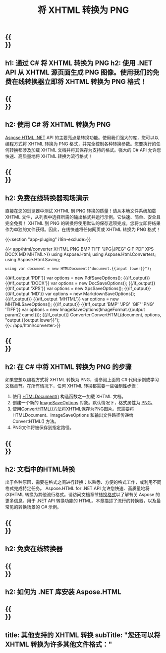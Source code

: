 ﻿---
translation: true
template: /templates/_template-conversion-child.md
title: 将 XHTML 转换为 PNG
description: 在 C# 中将 XHTML 转换为 PNG。在 ASP.NET 或任何 .NET 应用程序中轻松使用转换器 API。免费试用在线 XHTML 到 PNG 转换器！
url: /net/conversion/xhtml-to-png/
family: html
platformtag: net
feature: conversion
informat: XHTML
outformat: PNG
otherformats: PDF DOCX XPS GIF JPEG PNG TIFF BMP HTML MHTML MD
howto: howtoXhtml
---

{{<section banner>}}
---
h1: 通过 C# 将 XHTML 转换为 PNG
h2: 使用 .NET API 从 XHTML 源页面生成 PNG 图像。使用我们的免费在线转换器立即将 XHTML 转换为 PNG 格式！
---

{{<section overview>}}
---
h2: 使用 C# 将 XHTML 转换为 PNG
---

[Aspose.HTML .NET](https://products.aspose.com/html/net/) API 的主要亮点是转换功能。使用我们强大的库，您可以以编程方式将 XHTML 转换为 PNG 格式，并完全控制各种转换参数。您要执行的任何转换都涉及加载 XHTML 文档并将其保存为支持的格式。强大的 C# API 允许您快速、高质量地将 XHTML 转换为流行格式！

{{<section demos>}}
---
h2: 免费在线转换器现场演示
---

直接在您的浏览器中测试 XHTML 到 PNG 转换的质量！请从本地文件系统加载 XHTML 文件，从列表中选择所需的输出格式并运行示例。它快速、简单、安全且完全免费！ XHTML 到 PNG 的转换将使用默认的保存选项完成。您将立即将结果作为单独的文件获得。因此，在线快速将任何网页或 XHTML 转换为 PNG 格式！

{{<section "app-pluging" i18n-exclude>}}

{{< app/html/converter XHTML PNG BMP TIFF "JPG|JPEG" GIF PDF XPS DOCX MD MHTML>}}
using Aspose.Html;
using Aspose.Html.Converters;
using Aspose.Html.Saving;

    using var document = new HTMLDocument("document.{{input lower}}");
{{#if_output 'PDF'}}
    var options = new PdfSaveOptions();
{{/if_output}}
{{#if_output 'DOCX'}}
    var options = new DocSaveOptions();
{{/if_output}}
{{#if_output 'XPS'}}
    var options = new XpsSaveOptions();
{{/if_output}}
{{#if_output 'MD'}}
    var options = new MarkdownSaveOptions();
{{/if_output}}
{{#if_output 'MHTML'}}
    var options = new MHTMLSaveOptions();
{{/if_output}}
{{#if_output 'BMP' 'JPG' 'GIF' 'PNG' 'TIFF'}}
    var options = new ImageSaveOptions(ImageFormat.{{output param2 camel}});
{{/if_output}}
    Converter.ConvertHTML(document, options, "output.{{output lower}}");   
{{< /app/html/converter>}} 


{{<section steps>}}
---
h2: 在 C# 中将 XHTML 转换为 PNG 的步骤
---

如果您想以编程方式将 XHTML 转换为 PNG，请参阅上面的 C# 代码示例或学习文档章节。在所有情况下，任何 XHTML 转换都需要一些强制性步骤：

1. 使用 [HTMLDocument()](https://reference.aspose.com/html/net/aspose.html/htmldocument) 构造函数之一加载 XHTML 文档。
1. 创建一个新的 [ImageSaveOptions](https://reference.aspose.com/html/net/aspose.html.saving/imagesaveoptions) 对象。默认情况下，格式属性为 [PNG](https://reference.aspose.com/html/net/aspose.html.rendering.image/imageformat)。
1. 使用[ConvertHTML()](https://reference.aspose.com/html/net/aspose.html.converters/converter/converthtml/)方法将XHTML保存为PNG图片。您需要将 HTMLDocument、ImageSaveOptions 和输出文件路径传递给 ConvertHTML() 方法。
1. PNG文件将被保存到指定路径。

{{<section documentation>}}
---
h2: 文档中的HTML转换
---

出于各种原因，需要在格式之间进行转换：以熟悉、方便的格式工作，或利用不同格式完成特定任务。 Aspose.HTML for .NET API 允许您快速、高质量地将 (X)HTML 转换为其他流行格式。请访问文档章节<a href="https://docs.aspose.com/html/net/converting-between-formats/" target="_blank">转换格式</a>以了解有关 Aspose 的更多信息。用于 .NET API 转换功能的 HTML。本章描述了流行的转换器，以及最常见的转换场景的 C# 示例。

{{<section online-converters>}}
---
h2: 免费在线转换器
---

{{<section get-started>}}
---
h2: 如何为 .NET 库安装 Aspose.HTML
---

{{<section other-conversions>}}
---
title: 其他支持的 XHTML 转换
subTitle: "您还可以将 XHTML 转换为许多其他文件格式："
---